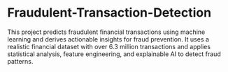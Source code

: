 # Fraudulent-Transaction-Detection
This project predicts fraudulent financial transactions using machine learning and derives actionable insights for fraud prevention. It uses a realistic financial dataset with over 6.3 million transactions and applies statistical analysis, feature engineering, and explainable AI to detect fraud patterns.

